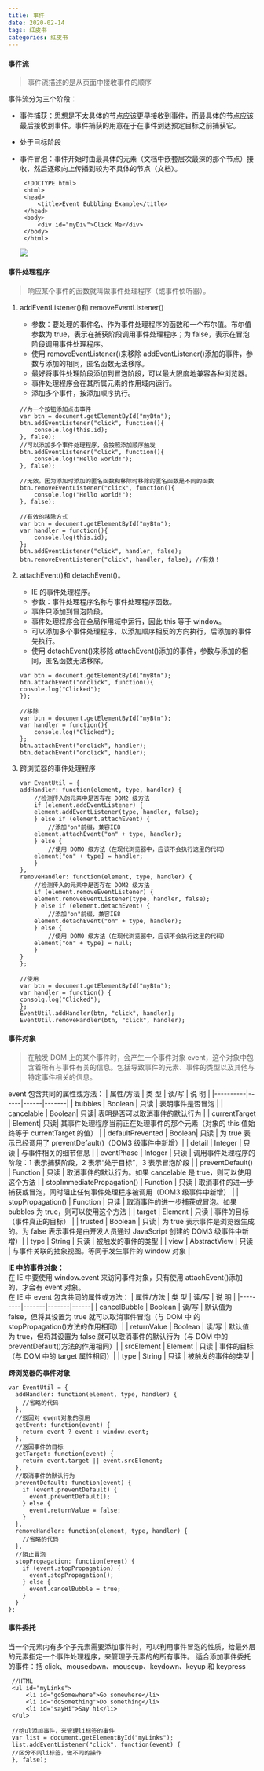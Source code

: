 ```yaml
---
title: 事件
date: 2020-02-14
tags: 红皮书
categories: 红皮书
---
```


#### 事件流

> 事件流描述的是从页面中接收事件的顺序

事件流分为三个阶段：

- 事件捕获：思想是不太具体的节点应该更早接收到事件，而最具体的节点应该最后接收到事件。事件捕获的用意在于在事件到达预定目标之前捕获它。
- 处于目标阶段
- 事件冒泡：事件开始时由最具体的元素（文档中嵌套层次最深的那个节点）接收，然后逐级向上传播到较为不具体的节点（文档）。

  ```
   <!DOCTYPE html>
   <html>
   <head>
       <title>Event Bubbling Example</title>
   </head>
   <body>
       <div id="myDiv">Click Me</div>
   </body>
   </html>
  ```

   <img src="./img/EventFlow.png" />

#### 事件处理程序

> 响应某个事件的函数就叫做事件处理程序（或事件侦听器）。

1. addEventListener()和 removeEventListener()

   - 参数：要处理的事件名、作为事件处理程序的函数和一个布尔值。布尔值参数为 true，表示在捕获阶段调用事件处理程序；为 false，表示在冒泡阶段调用事件处理程序。
   - 使用 removeEventListener()来移除 addEventListener()添加的事件，参数与添加的相同，匿名函数无法移除。
   - 最好将事件处理阶段添加到冒泡阶段，可以最大限度地兼容各种浏览器。
   - 事件处理程序会在其所属元素的作用域内运行。
   - 添加多个事件，按添加顺序执行。

   ```
   //为一个按钮添加点击事件
   var btn = document.getElementById("myBtn");
   btn.addEventListener("click", function(){
       console.log(this.id);
   }, false);
   //可以添加多个事件处理程序，会按照添加顺序触发
   btn.addEventListener("click", function(){
       console.log("Hello world!");
   }, false);

   //无效。因为添加时添加的匿名函数和移除时移除的匿名函数是不同的函数
   btn.removeEventListener("click", function(){
       console.log("Hello world!");
   }, false);

   //有效的移除方式
   var btn = document.getElementById("myBtn");
   var handler = function(){
       console.log(this.id);
   };
   btn.addEventListener("click", handler, false);
   btn.removeEventListener("click", handler, false); //有效！
   ```

2. attachEvent()和 detachEvent()。

   - IE 的事件处理程序。
   - 参数：事件处理程序名称与事件处理程序函数。
   - 事件只添加到冒泡阶段。
   - 事件处理程序会在全局作用域中运行，因此 this 等于 window。
   - 可以添加多个事件处理程序，以添加顺序相反的方向执行，后添加的事件先执行。
   - 使用 detachEvent()来移除 attachEvent()添加的事件，参数与添加的相同，匿名函数无法移除。

   ```
   var btn = document.getElementById("myBtn");
   btn.attachEvent("onclick", function(){
   console.log("Clicked");
   });

   //移除
   var btn = document.getElementById("myBtn");
   var handler = function(){
       console.log("Clicked");
   };
   btn.attachEvent("onclick", handler);
   btn.detachEvent("onclick", handler);
   ```

3. 跨浏览器的事件处理程序

   ```
   var EventUtil = {
   addHandler: function(element, type, handler) {
       //检测传入的元素中是否存在 DOM2 级方法
       if (element.addEventListener) {
       element.addEventListener(type, handler, false);
       } else if (element.attachEvent) {
           //添加"on"前缀，兼容IE8
       element.attachEvent("on" + type, handler);
       } else {
           //使用 DOM0 级方法（在现代浏览器中，应该不会执行这里的代码）
       element["on" + type] = handler;
       }
   },
   removeHandler: function(element, type, handler) {
       //检测传入的元素中是否存在 DOM2 级方法
       if (element.removeEventListener) {
       element.removeEventListener(type, handler, false);
       } else if (element.detachEvent) {
           //添加"on"前缀，兼容IE8
       element.detachEvent("on" + type, handler);
       } else {
           //使用 DOM0 级方法（在现代浏览器中，应该不会执行这里的代码）
       element["on" + type] = null;
       }
   }
   };

   //使用
   var btn = document.getElementById("myBtn");
   var handler = function() {
   consolg.log("Clicked");
   };
   EventUtil.addHandler(btn, "click", handler);
   EventUtil.removeHandler(btn, "click", handler);

   ```

#### 事件对象

> 在触发 DOM 上的某个事件时，会产生一个事件对象 event，这个对象中包含着所有与事件有关的信息。包括导致事件的元素、事件的类型以及其他与特定事件相关的信息。

event 包含共同的属性或方法：
| 属性/方法 | 类 型 | 读/写 | 说 明 |
|----------|------|------|-------|
| bubbles | Boolean | 只读 | 表明事件是否冒泡 |
| cancelable | Boolean| 只读| 表明是否可以取消事件的默认行为 |
| currentTarget | Element| 只读| 其事件处理程序当前正在处理事件的那个元素（对象的 this 值始终等于 currentTarget 的值） |
| defaultPrevented | Boolean| 只读 | 为 true 表示已经调用了 preventDefault()（DOM3 级事件中新增）|
| detail | Integer | 只读 | 与事件相关的细节信息 |
| eventPhase | Integer | 只读 | 调用事件处理程序的阶段：1 表示捕获阶段，2 表示“处于目标”，3 表示冒泡阶段 |
| preventDefault() | Function | 只读 | 取消事件的默认行为。如果 cancelable 是 true，则可以使用这个方法 |
| stopImmediatePropagation() | Function | 只读 | 取消事件的进一步捕获或冒泡，同时阻止任何事件处理程序被调用（DOM3 级事件中新增） |
| stopPropagation() | Function | 只读 | 取消事件的进一步捕获或冒泡。如果 bubbles 为 true，则可以使用这个方法 |
| target | Element | 只读 | 事件的目标（事件真正的目标） |
| trusted | Boolean | 只读 | 为 true 表示事件是浏览器生成的。为 false 表示事件是由开发人员通过 JavaScript 创建的 DOM3 级事件中新增）|
| type | String | 只读 | 被触发的事件的类型 |
| view | AbstractView | 只读 | 与事件关联的抽象视图。等同于发生事件的
window 对象 |

<b>IE 中的事件对象：</b></br>
在 IE 中要使用 window.event 来访问事件对象，只有使用 attachEvent()添加的，才会有 event 对象。</br>
在 IE 中 event 包含共同的属性或方法：
| 属性/方法 | 类 型 | 读/写 | 说 明 |
|---------|-------|-------|------|
| cancelBubble | Boolean | 读/写 | 默认值为 false，但将其设置为 true 就可以取消事件冒泡（与 DOM 中 的 stopPropagation()方法的作用相同）|
| returnValue | Boolean | 读/写 | 默认值为 true，但将其设置为 false 就可以取消事件的默认行为（与 DOM 中的 preventDefault()方法的作用相同）|
| srcElement | Element | 只读 | 事件的目标（与 DOM 中的 target 属性相同）|
| type | String | 只读 | 被触发的事件的类型 |

<b>跨浏览器的事件对象</b></br>

```
var EventUtil = {
  addHandler: function(element, type, handler) {
    //省略的代码
  },
  //返回对 event对象的引用
  getEvent: function(event) {
    return event ? event : window.event;
  },
  //返回事件的目标
  getTarget: function(event) {
    return event.target || event.srcElement;
  },
  //取消事件的默认行为
  preventDefault: function(event) {
    if (event.preventDefault) {
      event.preventDefault();
    } else {
      event.returnValue = false;
    }
  },
  removeHandler: function(element, type, handler) {
    //省略的代码
  },
  //阻止冒泡
  stopPropagation: function(event) {
    if (event.stopPropagation) {
      event.stopPropagation();
    } else {
      event.cancelBubble = true;
    }
  }
};

```

#### 事件委托

当一个元素内有多个子元素需要添加事件时，可以利用事件冒泡的性质，给最外层的元素指定一个事件处理程序，来管理子元素的的所有事件。
适合添加事件委托的事件：括 click、mousedown、mouseup、keydown、keyup 和 keypress

```
 //HTML
 <ul id="myLinks">
     <li id="goSomewhere">Go somewhere</li>
     <li id="doSomething">Do something</li>
     <li id="sayHi">Say hi</li>
 </ul>

 //给ul添加事件，来管理li标签的事件
 var list = document.getElementById("myLinks");
 list.addEventListener("click", function(event) {
 //区分不同li标签，做不同的操作
 }, false);
```
